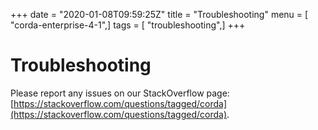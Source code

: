 +++
date = "2020-01-08T09:59:25Z"
title = "Troubleshooting"
menu = [ "corda-enterprise-4-1",]
tags = [ "troubleshooting",]
+++


# Troubleshooting

Please report any issues on our StackOverflow page: [https://stackoverflow.com/questions/tagged/corda](https://stackoverflow.com/questions/tagged/corda).


